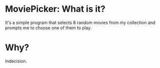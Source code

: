 # MoviePicker: What is it?
It's a simple program that selects 8 random movies from my collection
and prompts me to choose one of them to play. 

# Why?
Indecision.